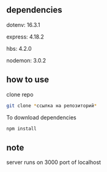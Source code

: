## dependencies
dotenv: 16.3.1

express: 4.18.2

hbs: 4.2.0

nodemon: 3.0.2

## how to use

clone repo
```bash
git clone *ссылка на репозиторий*
```

To download dependencies

```bash
npm install
```

## note 
server runs on 3000 port of localhost



